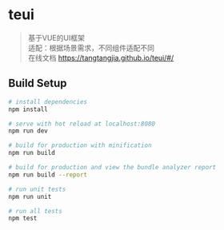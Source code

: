 # teui

> 基于VUE的UI框架  
> 适配：根据场景需求，不同组件适配不同  
>在线文档 https://tangtangjia.github.io/teui/#/

## Build Setup

``` bash
# install dependencies
npm install

# serve with hot reload at localhost:8080
npm run dev

# build for production with minification
npm run build

# build for production and view the bundle analyzer report
npm run build --report

# run unit tests
npm run unit

# run all tests
npm test
```
